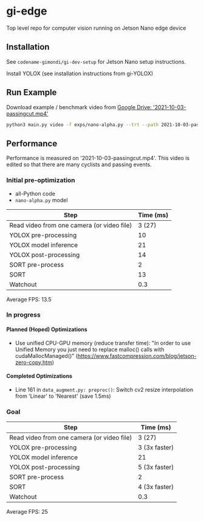 # gi-edge
Top level repo for computer vision running on Jetson Nano edge device

## Installation 
See `codename-gimondi/gi-dev-setup` for Jetson Nano setup instructions.

Install YOLOX (see installation instructions from gi-YOLOX)

## Run Example

Download example / benchmark video from [Google Drive: '2021-10-03-passingcut.mp4'](https://drive.google.com/file/d/1Z5rp_d7r6JPkoP2mBSLsu9PbdELaxwt2/view?usp=sharing)

```bash
python3 main.py video -f exps/nano-alpha.py --trt --path 2021-10-03-passingcut.mp4
```

## Performance

Performance is measured on '2021-10-03-passingcut.mp4'. This video is edited so that there are many cyclists and passing events.

### Initial pre-optimization
+ all-Python code
+ `nano-alpha.py` model

Step | Time (ms)
--- | ---
Read video from one camera (or video file) | 3 (27)
YOLOX pre-processing | 10
YOLOX model inference | 21
YOLOX post-processing | 14
SORT pre-process | 2
SORT | 13
Watchout | 0.3

Average FPS: 13.5 

### In progress

#### Planned (Hoped) Optimizations

+ Use unified CPU-GPU memory (reduce transfer time): "In order to use Unified Memory you just need to replace malloc() calls with cudaMallocManaged()" (https://www.fastcompression.com/blog/jetson-zero-copy.htm)

#### Completed Optimizations

+ Line 161 in `data_augment.py: preproc()`: Switch cv2 resize interpolation from 'Linear' to 'Nearest' (save 1.5ms)

### Goal

Step | Time (ms)
--- | ---
Read video from one camera (or video file) | 3 (27)
YOLOX pre-processing | 3 (3x faster)
YOLOX model inference | 21
YOLOX post-processing | 5 (3x faster)
SORT pre-process | 2
SORT | 4 (3x faster)
Watchout | 0.3

Average FPS: 25

